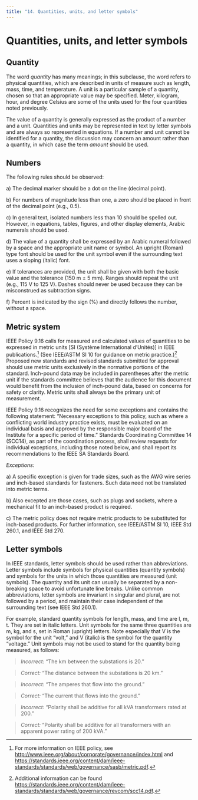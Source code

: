 ```yaml
---
title: "14. Quantities, units, and letter symbols"
---
```


# Quantities, units, and letter symbols

## Quantity

The word *quantity* has many meanings; in this subclause, the word refers to physical quantities, which are described in units of measure such as length, mass, time, and temperature. A unit is a particular sample of a quantity, chosen so that an appropriate value may be specified. Meter, kilogram, hour, and degree Celsius are some of the units used for the four quantities noted previously.

The value of a quantity is generally expressed as the product of a number and a unit. Quantities and units may be represented in text by letter symbols and are always so represented in equations. If a number and unit cannot be identified for a quantity, the discussion may concern an amount rather than a quantity, in which case the term *amount* should be used.

## Numbers

The following rules should be observed:

  a) The decimal marker should be a dot on the line (decimal point).

  b) For numbers of magnitude less than one, a zero should be placed in front of the decimal point (e.g., 0.5).

  c) In general text, isolated numbers less than 10 should be spelled out. However, in equations, tables, figures, and other display elements, Arabic numerals should be used.

  d) The value of a quantity shall be expressed by an Arabic numeral followed by a space and the appropriate unit name or symbol. An upright (Roman) type font should be used for the unit symbol even if the surrounding text uses a sloping (italic) font.

  e) If tolerances are provided, the unit shall be given with both the basic value and the tolerance (150 m ± 5 mm). Ranges should repeat the unit (e.g., 115 V to 125 V). Dashes should never be used because they can be misconstrued as subtraction signs.

  f) Percent is indicated by the sign (%) and directly follows the number, without a space.

## Metric system

IEEE Policy 9.16 calls for measured and calculated values of quantities to be expressed in metric units [SI (Système International d’Unités)] in IEEE publications.[^SIUnits] (See IEEE/ASTM SI 10 for guidance on metric practice.)[^ASTM] Proposed new standards and revised standards submitted for approval should use metric units exclusively in the normative portions of the standard. Inch-pound data may be included in parentheses after the metric unit if the standards committee believes that the audience for this document would benefit from the inclusion of inch-pound data, based on concerns for safety or clarity. Metric units shall always be the primary unit of measurement.

IEEE Policy 9.16 recognizes the need for some exceptions and contains the following statement: “Necessary exceptions to this policy, such as where a conflicting world industry practice exists, must be evaluated on an individual basis and approved by the responsible major board of the Institute for a specific period of time.” Standards Coordinating Committee 14 (SCC14), as part of the coordination process, shall review requests for individual exceptions, including those noted below, and shall report its recommendations to the IEEE SA Standards Board.

[^SIUnits]: For more information on IEEE policy, see http://www.ieee.org/about/corporate/governance/index.html and https://standards.ieee.org/content/dam/ieee-standards/standards/web/governance/sasb/metric.pdf.
[^ASTM]: Additional information can be found https://standards.ieee.org/content/dam/ieee-standards/standards/web/governance/revcom/scc14.pdf.

*Exceptions:*

  a) A specific exception is given for trade sizes, such as the AWG wire series and inch-based standards for fasteners. Such data need not be translated into metric terms.

  b) Also excepted are those cases, such as plugs and sockets, where a mechanical fit to an inch-based product is required.

  c) The metric policy does not require metric products to be substituted for inch-based products. For further information, see IEEE/ASTM SI 10, IEEE Std 260.1, and IEEE Std 270.

## Letter symbols

In IEEE standards, letter symbols should be used rather than abbreviations. Letter symbols include symbols for physical quantities (quantity symbols) and symbols for the units in which those quantities are measured (unit symbols). The quantity and its unit can usually be separated by a non-breaking space to avoid unfortunate line breaks. Unlike common abbreviations, letter symbols are invariant in singular and plural, are not followed by a period, and maintain their case independent of the surrounding text (see IEEE Std 260.1).

For example, standard quantity symbols for length, mass, and time are l, m, t. They are set in italic letters. Unit symbols for the same three quantities are m, kg, and s, set in Roman (upright) letters. Note especially that V is the symbol for the unit “volt,” and V (italic) is the symbol for the quantity “voltage.” Unit symbols may not be used to stand for the quantity being measured, as follows:

> *Incorrect:* “The km between the substations is 20.”

> *Correct:* “The distance between the substations is 20 km.”

> *Incorrect:* “The amperes that flow into the ground.”

> *Correct:* “The current that flows into the ground.”

> *Incorrect:* “Polarity shall be additive for all kVA transformers rated at 200.”

> *Correct:* “Polarity shall be additive for all transformers with an apparent power rating of 200 kVA.”

